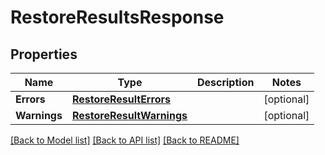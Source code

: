# RestoreResultsResponse

## Properties
Name | Type | Description | Notes
------------ | ------------- | ------------- | -------------
**Errors** | [**RestoreResultErrors**](RestoreResultErrors.md) |  | [optional] 
**Warnings** | [**RestoreResultWarnings**](RestoreResultWarnings.md) |  | [optional] 

[[Back to Model list]](../README.md#documentation-for-models) [[Back to API list]](../README.md#documentation-for-api-endpoints) [[Back to README]](../README.md)


